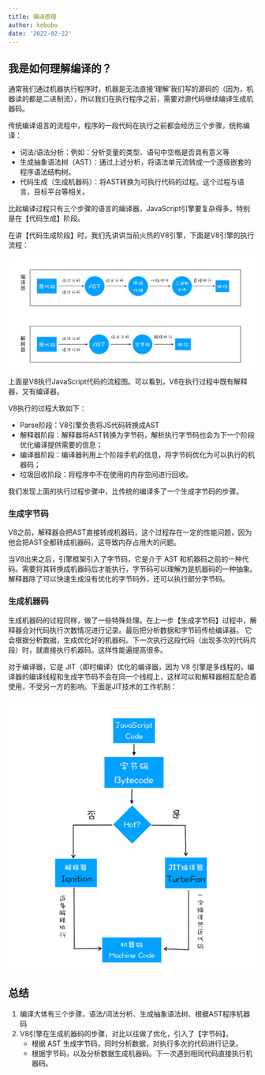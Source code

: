 ```yaml
---
title: 编译原理
author: kebobo
date: '2022-02-22'
---
```


## 我是如何理解编译的？

通常我们通过机器执行程序时，机器是无法直接‘理解’我们写的源码的（因为，机器读的都是二进制流），所以我们在执行程序之前，需要对源代码继续编译生成机器码。

传统编译语言的流程中，程序的一段代码在执行之前都会经历三个步骤，统称编译：

- 词法/语法分析：例如：分析变量的类型、语句中空格是否具有意义等
- 生成抽象语法树（AST）：通过上述分析，将语法单元流转成一个逐级嵌套的程序语法结构树。
- 代码生成（生成机器码）：将AST转换为可执行代码的过程。这个过程与语言，目标平台等相关。

比起编译过程只有三个步骤的语言的编译器，JavaScript引擎要复杂得多，特别是在【代码生成】阶段。

在讲【代码生成阶段】时，我们先讲讲当前火热的V8引擎，下面是V8引擎的执行流程：

![V8执行流程](./assests/image-1-1.png)

上面是V8执行JavaScript代码的流程图。可以看到，V8在执行过程中既有解释器，又有编译器。

V8执行的过程大致如下：

- Parse阶段：V8引擎负责将JS代码转换成AST
- 解释器阶段：解释器将AST转换为字节码，解析执行字节码也会为下一个阶段优化编译提供需要的信息；
- 编译器阶段：编译器利用上个阶段手机的信息，将字节码优化为可以执行的机器码；
- 垃圾回收阶段：将程序中不在使用的内存空间进行回收。

我们发现上面的执行过程步骤中，比传统的编译多了一个生成字节码的步骤。

### 生成字节码

V8之前，解释器会把AST直接转成机器码，这个过程存在一定的性能问题，因为他会把AST全都转成机器码，这导致内存占用大的问题。

当V8出来之后，引擎框架引入了字节码，它是介于 AST 和机器码之前的一种代码。需要将其转换成机器码后才能执行，字节码可以理解为是机器码的一种抽象。
解释器除了可以快速生成没有优化的字节码外，还可以执行部分字节码。

### 生成机器码

生成机器码的过程同样，做了一些特殊处理。在上一步【生成字节码】过程中，解释器会对代码执行次数情况进行记录。最后把分析数据和字节码传给编译器。
它会根据分析数据，生成优化好的机器码。下一次执行这段代码（出现多次的代码片段）时，就直接执行机器码。这样性能遍提高很多。

对于编译器，它是 JIT（即时编译）优化的编译器，因为 V8 引擎是多线程的，编译器的编译线程和生成字节码不会在同一个线程上，这样可以和解释器相互配合着使用，不受另一方的影响。下面是JIT技术的工作机制：

![JIT技术](./assests/image-4-1.png)

## 总结

1. 编译大体有三个步骤，语法/词法分析、生成抽象语法树、根据AST程序机器码
2. V8引擎在生成机器码的步骤，对比以往做了优化，引入了【字节码】。
   - 根据 AST 生成字节码，同时分析数据，对执行多次的代码进行记录。
   - 根据字节码，以及分析数据生成机器码。下一次遇到相同代码直接执行机器码。
